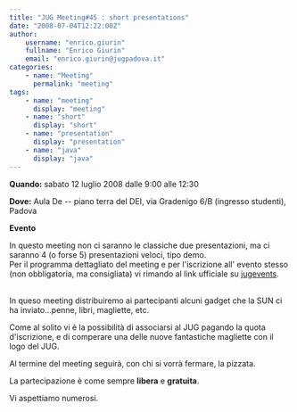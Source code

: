 ```yaml
---
title: "JUG Meeting#45 : short presentations"
date: "2008-07-04T12:22:00Z"
author:
    username: "enrico.giurin"
    fullname: "Enrico Giurin"
    email: "enrico.giurin@jugpadova.it"
categories:
    - name: "Meeting"
      permalink: "meeting"
tags:
    - name: "meeting"
      display: "meeting"
    - name: "short"
      display: "short"
    - name: "presentation"
      display: "presentation"
    - name: "java"
      display: "java"
---
```


**Quando:** sabato 12 luglio 2008 dalle 9:00 alle 12:30

**Dove:** Aula De -- piano terra del DEI, via Gradenigo 6/B (ingresso
studenti), Padova

**Evento**

In questo meeting non ci saranno le classiche due presentazioni, ma ci
saranno 4 (o forse 5) presentazioni veloci, tipo demo.\
Per il programma dettagliato del meeting e per l'iscrizione all' evento
stesso (non obbligatoria, ma consigliata) vi rimando al link ufficiale
su
<a href="http://www.jugevents.org/jugevents/event/show.html?id=5755">jugevents</a>.\
<br>

In queso meeting distribuiremo ai partecipanti alcuni gadget che la SUN
ci ha inviato...penne, libri, magliette, etc.

Come al solito vi è la possibilità di associarsi al JUG pagando la quota
d'iscrizione, e di comperare una delle nuove fantastiche magliette con
il logo del JUG.

Al termine del meeting seguirà, con chi si vorrà fermare, la pizzata.

La partecipazione è come sempre <strong>libera</strong> e
<strong>gratuita</strong>.

Vi aspettiamo numerosi.
